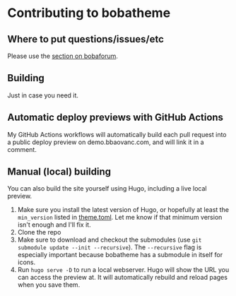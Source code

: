 # Contributing to bobatheme

## Where to put questions/issues/etc

Please use the [section on
bobaforum](https://talkyard.bbaovanc.com/top/my-website).

## Building

Just in case you need it.

## Automatic deploy previews with GitHub Actions

My GitHub Actions workflows will automatically build each pull request into a
public deploy preview on demo.bbaovanc.com, and will link it in a comment.

## Manual (local) building

You can also build the site yourself using Hugo, including a live local preview.

1. Make sure you install the latest version of Hugo, or hopefully at least the
   `min_version` listed in
   [theme.toml](https://github.com/BBaoVanC/bobatheme/blob/master/theme.toml#L11).
   Let me know if that minimum version isn't enough and I'll fix it.
2. Clone the repo
3. Make sure to download and checkout the submodules (use `git submodule update
   --init --recursive`). The `--recursive` flag is especially important because
   bobatheme has a submodule in itself for icons.
4. Run `hugo serve -D` to run a local webserver. Hugo will show the URL you can
   access the preview at. It will automatically rebuild and reload pages when
   you save them.
